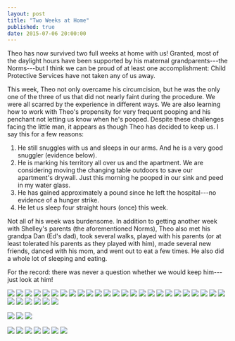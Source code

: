 ```yaml
---
layout: post
title: "Two Weeks at Home"
published: true
date: 2015-07-06 20:00:00
---
```

Theo has now survived two full weeks at home with us! Granted, most of the daylight hours have been supported by his maternal grandparents---the Norms---but I think we can be proud of at least one accomplishment: Child Protective Services have not taken any of us away.

This week, Theo not only overcame his circumcision, but he was the only one of the three of us that did not nearly faint during the procedure. We were all scarred by the experience in different ways. We are also learning how to work with Theo's propensity for very frequent pooping and his penchant not letting us know when he's pooped. Despite these challenges facing the little man, it appears as though Theo has decided to keep us. I say this for a few reasons:

1. He still snuggles with us and sleeps in our arms. And he is a very good snuggler (evidence below).
2. He is marking his territory all over us and the apartment. We are considering moving the changing table outdoors to save our apartment's drywall. Just this morning he pooped in our sink and peed in my water glass.
3. He has gained approximately a pound since he left the hospital---no evidence of a hunger strike.
4. He let us sleep four straight hours (once) this week.

Not all of his week was burdensome. In addition to getting another week with Shelley's parents (the aforementioned Norms), Theo also met his grandpa Dan (Ed's dad), took several walks, played with his parents (or at least tolerated his parents as they played with him), made several new friends, danced with his mom, and went out to eat a few times. He also did a whole lot of sleeping and eating.

For the record: there was never a question whether we would keep him---just look at him!

![](https://dl.dropboxusercontent.com/u/72656879/Theo/Set3Favorites/DSCF3841.jpg)
![](https://dl.dropboxusercontent.com/u/72656879/Theo/Set3Favorites/DSCF3845.jpg)
![](https://dl.dropboxusercontent.com/u/72656879/Theo/Set3Favorites/DSCF3859.jpg)
![](https://dl.dropboxusercontent.com/u/72656879/Theo/Set3Favorites/DSCF3863.jpg)
![](https://dl.dropboxusercontent.com/u/72656879/Theo/Set3Favorites/DSCF3871.jpg)
![](https://dl.dropboxusercontent.com/u/72656879/Theo/Set3Favorites/DSCF3906.jpg)
![](https://dl.dropboxusercontent.com/u/72656879/Theo/Set3Favorites/DSCF3935.jpg)
![](https://dl.dropboxusercontent.com/u/72656879/Theo/Set3Favorites/DSCF3959.jpg)
![](https://dl.dropboxusercontent.com/u/72656879/Theo/Set3Favorites/DSCF3979.jpg)
![](https://dl.dropboxusercontent.com/u/72656879/Theo/Set3Favorites/DSCF3994.jpg)
![](https://dl.dropboxusercontent.com/u/72656879/Theo/Set3Favorites/DSCF4003.jpg)
![](https://dl.dropboxusercontent.com/u/72656879/Theo/Set3Favorites/DSCF4012.jpg)
![](https://dl.dropboxusercontent.com/u/72656879/Theo/Set3Favorites/DSCF4019.jpg)
![](https://dl.dropboxusercontent.com/u/72656879/Theo/Set3Favorites/DSCF4035.jpg)
![](https://dl.dropboxusercontent.com/u/72656879/Theo/Set3Favorites/DSCF4054.jpg)
![](https://dl.dropboxusercontent.com/u/72656879/Theo/Set3Favorites/DSCF4106.jpg)
![](https://dl.dropboxusercontent.com/u/72656879/Theo/Set3Favorites/DSCF4105.jpg)
![](https://dl.dropboxusercontent.com/u/72656879/Theo/Set3Favorites/DSCF4119.jpg)
![](https://dl.dropboxusercontent.com/u/72656879/Theo/Set3Favorites/DSCF4137.jpg)
![](https://dl.dropboxusercontent.com/u/72656879/Theo/Set3Favorites/DSCF4151.jpg)
![](https://dl.dropboxusercontent.com/u/72656879/Theo/Set3Favorites/DSCF4154.jpg)
![](https://dl.dropboxusercontent.com/u/72656879/Theo/Set3Favorites/DSCF4165.jpg)
![](https://dl.dropboxusercontent.com/u/72656879/Theo/Set3Favorites/DSCF4181.jpg)
![](https://dl.dropboxusercontent.com/u/72656879/Theo/Set3Favorites/DSCF4198.jpg)
![](https://dl.dropboxusercontent.com/u/72656879/Theo/Set3Favorites/DSCF4204.jpg)
![](https://dl.dropboxusercontent.com/u/72656879/Theo/Set3Favorites/DSCF4216.jpg)
![](https://dl.dropboxusercontent.com/u/72656879/Theo/Set3Favorites/DSCF4238.jpg)
![](https://dl.dropboxusercontent.com/u/72656879/Theo/Set3Favorites/DSCF4257.jpg)
![](https://dl.dropboxusercontent.com/u/72656879/Theo/Set3Favorites/DSCF4282.jpg)
![](https://dl.dropboxusercontent.com/u/72656879/Theo/Set3Favorites/DSCF4299.jpg)
![](https://dl.dropboxusercontent.com/u/72656879/Theo/Set3Favorites/DSCF4303.jpg)
<!-- ![](https://dl.dropboxusercontent.com/u/72656879/Theo/Set3Favorites/DSCF4318.jpg) -->
![](https://dl.dropboxusercontent.com/u/72656879/Theo/Set3Favorites/DSCF4328.jpg)
![](https://dl.dropboxusercontent.com/u/72656879/Theo/Set3Favorites/DSCF4336.jpg)
![](https://dl.dropboxusercontent.com/u/72656879/Theo/Set3Favorites/DSCF4349.jpg)
<!-- ![](https://dl.dropboxusercontent.com/u/72656879/Theo/Set3Favorites/DSCF4355.jpg) -->
![](https://dl.dropboxusercontent.com/u/72656879/Theo/Set3Favorites/DSCF4369.jpg)
![](https://dl.dropboxusercontent.com/u/72656879/Theo/Set3Favorites/DSCF4372.jpg)
![](https://dl.dropboxusercontent.com/u/72656879/Theo/Set3Favorites/DSCF4384.jpg)
![](https://dl.dropboxusercontent.com/u/72656879/Theo/Set3Favorites/DSCF4387.jpg)
![](https://dl.dropboxusercontent.com/u/72656879/Theo/Set3Favorites/DSCF4394.jpg)
![](https://dl.dropboxusercontent.com/u/72656879/Theo/Set3Favorites/DSCF4422.jpg)
![](https://dl.dropboxusercontent.com/u/72656879/Theo/Set3Favorites/DSCF4468.jpg)
